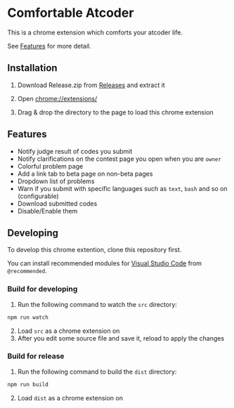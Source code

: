 # Comfortable Atcoder
This is a chrome extension which comforts your atcoder life.

See [Features](#Features) for more detail.

## Installation
1. Download Release.zip from [Releases](https://github.com/drafear/comfortable-atcoder/releases) and extract it

2. Open [chrome://extensions/](chrome://extensions/)

3. Drag & drop the directory to the page to load this chrome extension
<!-- Visit the [website](http://hoge.com) and -->

## Features
- Notify judge result of codes you submit
- Notify clarifications on the contest page you open when you are `owner`
- Colorful problem page
- Add a link tab to beta page on non-beta pages
- Dropdown list of problems
- Warn if you submit with specific languages such as `text`, `bash` and so on (configurable)
- Download submitted codes
- Disable/Enable them

## Developing
To develop this chrome extention, clone this repository first.

You can install recommended modules for [Visual Studio Code](https://code.visualstudio.com/) from `@recommended`.

### Build for developing
1. Run the following command to watch the `src` directory:
```bash
npm run watch
```
2. Load `src` as a chrome extension on [](chrome://extensions/)
3. After you edit some source file and save it, reload [](chrome://extensions/) to apply the changes

### Build for release
1. Run the following command to build the `dist` directory:
```bash
npm run build
```
2. Load `dist` as a chrome extension on [](chrome://extensions/)
